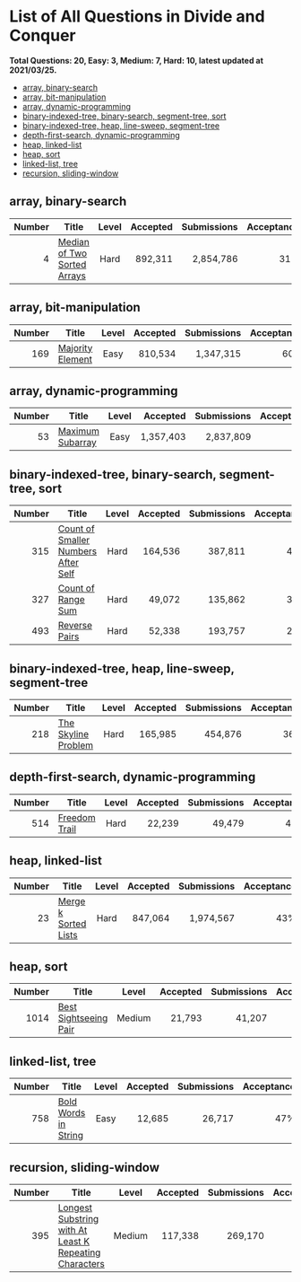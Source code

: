 # List of All Questions in Divide and Conquer

**Total Questions: 20, Easy: 3, Medium: 7, Hard: 10, latest updated at 2021/03/25.**

- [array, binary-search](array-binary-search)
- [array, bit-manipulation](array-bit-manipulation)
- [array, dynamic-programming](array-dynamic-programming)
- [binary-indexed-tree, binary-search, segment-tree, sort](binary-indexed-tree-binary-search-segment-tree-sort)
- [binary-indexed-tree, heap, line-sweep, segment-tree](binary-indexed-tree-heap-line-sweep-segment-tree)
- [depth-first-search, dynamic-programming](depth-first-search-dynamic-programming)
- [heap, linked-list](heap-linked-list)
- [heap, sort](heap-sort)
- [linked-list, tree](linked-list-tree)
- [recursion, sliding-window](recursion-sliding-window)

## array, binary-search

|Number|                                         Title                                          |Level|Accepted|Submissions|Acceptance|
|-----:|----------------------------------------------------------------------------------------|:---:|-------:|----------:|---------:|
|     4|[Median of Two Sorted Arrays](https://leetcode.com/problems/median-of-two-sorted-arrays)|Hard | 892,311|  2,854,786|       31%|


## array, bit-manipulation

|Number|                              Title                               |Level|Accepted|Submissions|Acceptance|
|-----:|------------------------------------------------------------------|:---:|-------:|----------:|---------:|
|   169|[Majority Element](https://leetcode.com/problems/majority-element)|Easy | 810,534|  1,347,315|       60%|


## array, dynamic-programming

|Number|                              Title                               |Level|Accepted |Submissions|Acceptance|
|-----:|------------------------------------------------------------------|:---:|--------:|----------:|---------:|
|    53|[Maximum Subarray](https://leetcode.com/problems/maximum-subarray)|Easy |1,357,403|  2,837,809|       48%|


## binary-indexed-tree, binary-search, segment-tree, sort

|Number|                                                 Title                                                  |Level|Accepted|Submissions|Acceptance|
|-----:|--------------------------------------------------------------------------------------------------------|:---:|-------:|----------:|---------:|
|   315|[Count of Smaller Numbers After Self](https://leetcode.com/problems/count-of-smaller-numbers-after-self)|Hard | 164,536|    387,811|       42%|
|   327|[Count of Range Sum](https://leetcode.com/problems/count-of-range-sum)                                  |Hard |  49,072|    135,862|       36%|
|   493|[Reverse Pairs](https://leetcode.com/problems/reverse-pairs)                                            |Hard |  52,338|    193,757|       27%|


## binary-indexed-tree, heap, line-sweep, segment-tree

|Number|                                 Title                                  |Level|Accepted|Submissions|Acceptance|
|-----:|------------------------------------------------------------------------|:---:|-------:|----------:|---------:|
|   218|[The Skyline Problem](https://leetcode.com/problems/the-skyline-problem)|Hard | 165,985|    454,876|       36%|


## depth-first-search, dynamic-programming

|Number|                           Title                            |Level|Accepted|Submissions|Acceptance|
|-----:|------------------------------------------------------------|:---:|-------:|----------:|---------:|
|   514|[Freedom Trail](https://leetcode.com/problems/freedom-trail)|Hard |  22,239|     49,479|       45%|


## heap, linked-list

|Number|                                  Title                                   |Level|Accepted|Submissions|Acceptance|
|-----:|--------------------------------------------------------------------------|:---:|-------:|----------:|---------:|
|    23|[Merge k Sorted Lists](https://leetcode.com/problems/merge-k-sorted-lists)|Hard | 847,064|  1,974,567|       43%|


## heap, sort

|Number|                                   Title                                    |Level |Accepted|Submissions|Acceptance|
|-----:|----------------------------------------------------------------------------|:----:|-------:|----------:|---------:|
|  1014|[Best Sightseeing Pair](https://leetcode.com/problems/best-sightseeing-pair)|Medium|  21,793|     41,207|       53%|


## linked-list, tree

|Number|                                  Title                                   |Level|Accepted|Submissions|Acceptance|
|-----:|--------------------------------------------------------------------------|:---:|-------:|----------:|---------:|
|   758|[Bold Words in String](https://leetcode.com/problems/bold-words-in-string)|Easy |  12,685|     26,717|       47%|


## recursion, sliding-window

|Number|                                                                    Title                                                                     |Level |Accepted|Submissions|Acceptance|
|-----:|----------------------------------------------------------------------------------------------------------------------------------------------|:----:|-------:|----------:|---------:|
|   395|[Longest Substring with At Least K Repeating Characters](https://leetcode.com/problems/longest-substring-with-at-least-k-repeating-characters)|Medium| 117,338|    269,170|       44%|


